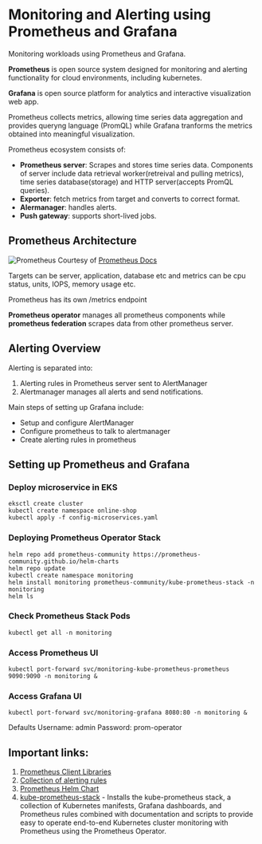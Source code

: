 # Monitoring and Alerting using Prometheus and Grafana
Monitoring workloads using Prometheus and Grafana.

**Prometheus** is open source system designed for monitoring and alerting functionality for cloud environments, including kubernetes.

**Grafana** is open source platform for analytics and interactive visualization web app.

Prometheus collects metrics, allowing time series data aggregation and provides queryng language (PromQL) while Grafana tranforms the metrics obtained into meaningful visualization.

Prometheus ecosystem consists of:
- **Prometheus server**: Scrapes and stores time series data. Components of server include data retrieval worker(retreival and pulling metrics), time series database(storage) and HTTP server(accepts PromQL queries).
- **Exporter**: fetch metrics from target and converts to correct format. 
- **Alermanager**: handles alerts.
- **Push gateway**: supports short-lived jobs.

## Prometheus Architecture
![Prometheus](https://prometheus.io/assets/architecture.png)
Courtesy of [Prometheus Docs](https://prometheus.io/docs/introduction/overview/)

Targets can be server, application, database etc and metrics can be cpu status, units, IOPS, memory usage etc.

Prometheus has its own /metrics endpoint

**Prometheus operator** manages all prometheus components while **prometheus federation** scrapes data from other prometheus server.

## Alerting Overview
Alerting is separated into:
1. Alerting rules in Prometheus server sent to AlertManager
2. Alertmanager manages all alerts and send notifications.

Main steps of setting up Grafana include:
- Setup and configure AlertManager
- Configure prometheus to talk to alertmanager
- Create alerting rules in prometheus


## Setting up Prometheus and Grafana

### Deploy microservice in EKS
```
eksctl create cluster
kubectl create namespace online-shop
kubectl apply -f config-microservices.yaml
```

### Deploying Prometheus Operator Stack
```
helm repo add prometheus-community https://prometheus-community.github.io/helm-charts
helm repo update
kubectl create namespace monitoring
helm install monitoring prometheus-community/kube-prometheus-stack -n monitoring
helm ls
```

### Check Prometheus Stack Pods
```
kubectl get all -n monitoring
```


### Access Prometheus UI
```
kubectl port-forward svc/monitoring-kube-prometheus-prometheus 9090:9090 -n monitoring &
```

### Access Grafana UI
```
kubectl port-forward svc/monitoring-grafana 8080:80 -n monitoring &
```

Defaults
Username: admin
Password: prom-operator



## Important links:
1. [Prometheus Client Libraries](https://prometheus.io/docs/instrumenting/clientlibs/)
2. [Collection of alerting rules](https://samber.github.io/awesome-prometheus-alerts/)
3. [Prometheus Helm Chart](https://github.com/prometheus-community/helm-charts)
4. [kube-prometheus-stack](https://github.com/prometheus-community/helm-charts/tree/main/charts/kube-prometheus-stack) - Installs the kube-prometheus stack, a collection of Kubernetes manifests, Grafana dashboards, and Prometheus rules combined with documentation and scripts to provide easy to operate end-to-end Kubernetes cluster monitoring with Prometheus using the Prometheus Operator.
